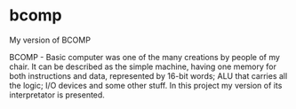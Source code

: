 # bcomp
My version of BCOMP

BCOMP - Basic computer was one of the many creations by people of my chair. It can be described as the simple machine, having one memory for both instructions and data, represented by 16-bit words; ALU that carries all the logic; I/O devices and some other stuff.
In this project my version of its interpretator is presented.
